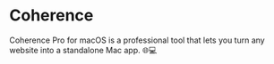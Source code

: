 # Coherence
Coherence Pro for macOS is a professional tool that lets you turn any website into a standalone Mac app. 🌐💻  
